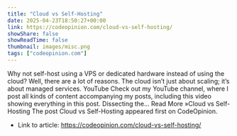 ```yaml
---
title: "Cloud vs Self-Hosting"
date: 2025-04-23T18:50:27+00:00
link: https://codeopinion.com/cloud-vs-self-hosting/
showShare: false
showReadTime: false
thumbnail: images/misc.png
tags: ["codeopinion.com"]
---
```

Why not self-host using a VPS or dedicated hardware instead of using the cloud? Well, there are a lot of reasons. The cloud isn’t just about scaling; it’s about managed services. YouTube Check out my YouTube channel, where I post all kinds of content accompanying my posts, including this video showing everything in this post. Dissecting the… Read More »Cloud vs Self-Hosting
The post Cloud vs Self-Hosting appeared first on CodeOpinion.

- Link to article: https://codeopinion.com/cloud-vs-self-hosting/